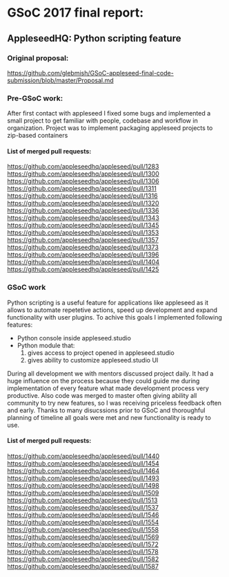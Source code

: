 # GSoC 2017 final report:
## AppleseedHQ: Python scripting feature
### Original proposal:
https://github.com/glebmish/GSoC-appleseed-final-code-submission/blob/master/Proposal.md
### Pre-GSoC work:
After first contact with appleseed I fixed some bugs and implemented a small project to get familiar with people, codebase and workflow in organization. Project was to implement packaging appleseed projects to zip-based containers
#### List of merged pull requests:
https://github.com/appleseedhq/appleseed/pull/1283
https://github.com/appleseedhq/appleseed/pull/1300
https://github.com/appleseedhq/appleseed/pull/1306
https://github.com/appleseedhq/appleseed/pull/1311
https://github.com/appleseedhq/appleseed/pull/1316
https://github.com/appleseedhq/appleseed/pull/1320
https://github.com/appleseedhq/appleseed/pull/1336
https://github.com/appleseedhq/appleseed/pull/1343
https://github.com/appleseedhq/appleseed/pull/1345
https://github.com/appleseedhq/appleseed/pull/1353
https://github.com/appleseedhq/appleseed/pull/1357
https://github.com/appleseedhq/appleseed/pull/1373
https://github.com/appleseedhq/appleseed/pull/1396
https://github.com/appleseedhq/appleseed/pull/1404
https://github.com/appleseedhq/appleseed/pull/1425

### GSoC work
Python scripting is a useful feature for applications like appleseed as it allows to automate repetetive actions, speed up development and expand functionality with user plugins.
To achive this goals I implemented following features:
* Python console inside appleseed.studio
* Python module that:
    1. gives access to project opened in appleseed.studio
    2. gives ability to customize appleseed.studio UI

During all development we with mentors discussed project daily. It had a huge influence on the process because they could guide me during implementation of every feature what made development process very productive. Also code was merged to master often giving ability all community to try new features, so I was receiving priceless feedback often and early. Thanks to many disucssions prior to GSoC and thoroughful planning of timeline all goals were met and new functionality is ready to use.
#### List of merged pull requests:
https://github.com/appleseedhq/appleseed/pull/1440
https://github.com/appleseedhq/appleseed/pull/1454
https://github.com/appleseedhq/appleseed/pull/1464
https://github.com/appleseedhq/appleseed/pull/1493
https://github.com/appleseedhq/appleseed/pull/1498
https://github.com/appleseedhq/appleseed/pull/1509
https://github.com/appleseedhq/appleseed/pull/1513
https://github.com/appleseedhq/appleseed/pull/1537
https://github.com/appleseedhq/appleseed/pull/1546
https://github.com/appleseedhq/appleseed/pull/1554
https://github.com/appleseedhq/appleseed/pull/1558
https://github.com/appleseedhq/appleseed/pull/1569
https://github.com/appleseedhq/appleseed/pull/1572
https://github.com/appleseedhq/appleseed/pull/1578
https://github.com/appleseedhq/appleseed/pull/1582
https://github.com/appleseedhq/appleseed/pull/1587
